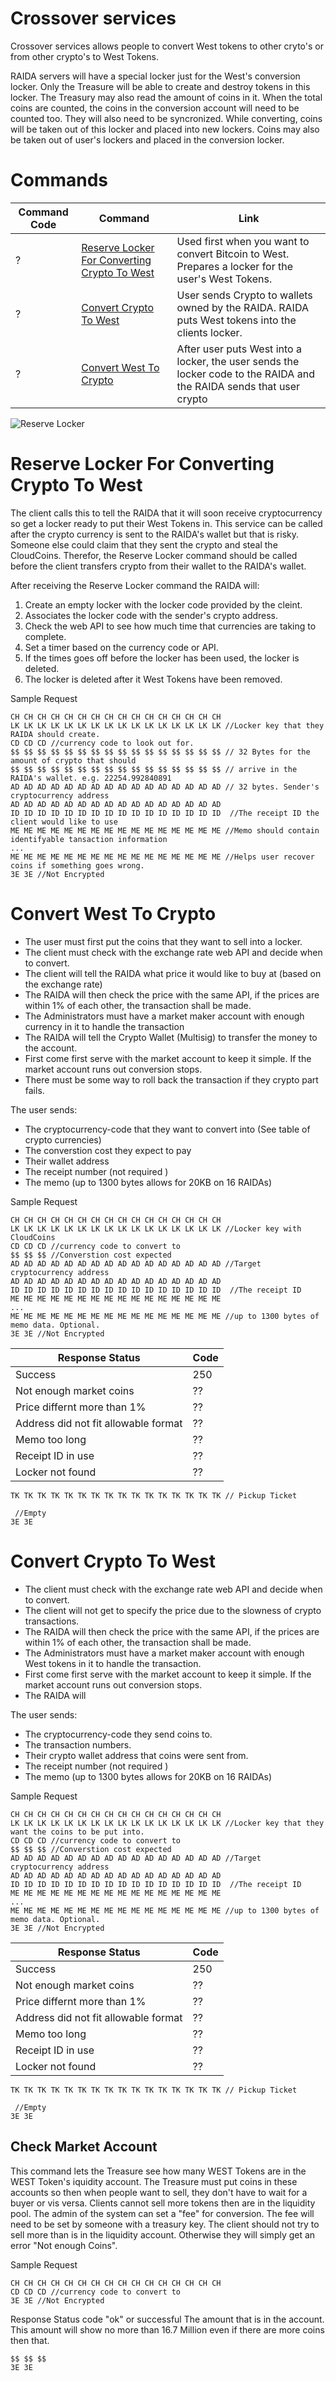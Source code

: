 # Crossover services
Crossover services allows people to convert West tokens to other cryto's or from other crypto's to West Tokens.

RAIDA servers will have a special locker just for the West's conversion locker. Only the Treasure will be able to create and destroy tokens in this locker. The Treasury may also read the amount of coins in it. When the total coins are counted, the coins in the conversion account will need to be counted too. They will also need to be syncronized. While converting, coins will be taken out of this locker and placed into new lockers. Coins may also be taken out of user's lockers and placed in the conversion locker. 

# Commands

Command Code | Command | Link
---|---|---
? | [Reserve Locker For Converting Crypto To West](#reserve-locker-for-converting-crypto-to-west) | Used first when you want to convert Bitcoin to West. Prepares a locker for the user's West Tokens. 
? | [Convert Crypto To West](#convert-crypto-to-west) | User sends Crypto to wallets owned by the RAIDA. RAIDA puts West tokens into the clients locker. 
? | [Convert West To Crypto](#convert-west-to-crypto) | After user puts West into a locker, the user sends the locker code to the RAIDA and the RAIDA sends that user crypto


![Reserve Locker](zips/lockers.png)
# Reserve Locker For Converting Crypto To West
The client calls this to tell the RAIDA that it will soon receive cryptocurrency so get a locker ready to put their West Tokens in. This service can be called after the crypto currency is sent to the RAIDA's wallet but that is risky. Someone else could claim that they sent the crypto and steal the CloudCoins. Therefor, the Reserve Locker command should be called before the client transfers crypto from their wallet to the RAIDA's wallet.

After receiving the Reserve Locker command the RAIDA will:
1. Create an empty locker with the locker code provided by the cleint.
2. Associates the locker code with the sender's crypto address.
3. Check the web API to see how much time that currencies are taking to complete. 
4. Set a timer based on the currency code or API.
5. If the times goes off before the locker has been used, the locker is deleted.
6. The locker is deleted after it West Tokens have been removed.

Sample Request
```
CH CH CH CH CH CH CH CH CH CH CH CH CH CH CH CH
LK LK LK LK LK LK LK LK LK LK LK LK LK LK LK LK //Locker key that they RAIDA should create. 
CD CD CD //currency code to look out for.
$$ $$ $$ $$ $$ $$ $$ $$ $$ $$ $$ $$ $$ $$ $$ $$ // 32 Bytes for the amount of crypto that should
$$ $$ $$ $$ $$ $$ $$ $$ $$ $$ $$ $$ $$ $$ $$ $$ // arrive in the RAIDA's wallet. e.g. 22254.992840891
AD AD AD AD AD AD AD AD AD AD AD AD AD AD AD AD // 32 bytes. Sender's cryptocurrency address
AD AD AD AD AD AD AD AD AD AD AD AD AD AD AD AD
ID ID ID ID ID ID ID ID ID ID ID ID ID ID ID ID  //The receipt ID the client would like to use
ME ME ME ME ME ME ME ME ME ME ME ME ME ME ME ME //Memo should contain identifyable tansaction information 
...
ME ME ME ME ME ME ME ME ME ME ME ME ME ME ME ME //Helps user recover coins if something goes wrong.
3E 3E //Not Encrypted
```

# Convert West To Crypto
* The user must first put the coins that they want to sell into a locker.
* The client must check with the exchange rate web API and decide when to convert. 
* The client will tell the RAIDA what price it would like to buy at (based on the exchange rate)
* The RAIDA will then check the price with the same API, if the prices are within 1% of each other, the transaction shall be made. 
* The Administrators must have a market maker account with enough currency in it to handle the transaction
* The RAIDA will tell the Crypto Wallet (Multisig) to transfer the money to the account.
* First come first serve with the market account to keep it simple. If the market account runs out conversion stops.
* There must be some way to roll back the transaction if they crypto part fails. 

The user sends:
* The cryptocurrency-code that they want to convert into (See table of crypto currencies)
* The converstion cost they expect to pay
* Their wallet address
* The receipt number (not required )
* The memo (up to 1300 bytes allows for 20KB on 16 RAIDAs)

Sample Request
```
CH CH CH CH CH CH CH CH CH CH CH CH CH CH CH CH
LK LK LK LK LK LK LK LK LK LK LK LK LK LK LK LK //Locker key with CloudCoins
CD CD CD //currency code to convert to
$$ $$ $$ //Converstion cost expected
AD AD AD AD AD AD AD AD AD AD AD AD AD AD AD AD //Target cryptocurrency address
AD AD AD AD AD AD AD AD AD AD AD AD AD AD AD AD
ID ID ID ID ID ID ID ID ID ID ID ID ID ID ID ID  //The receipt ID 
ME ME ME ME ME ME ME ME ME ME ME ME ME ME ME ME
...
ME ME ME ME ME ME ME ME ME ME ME ME ME ME ME ME //up to 1300 bytes of memo data. Optional.
3E 3E //Not Encrypted
```


Response Status | Code
---|---
Success | 250
Not enough market coins| ??
Price differnt more than 1% | ??
Address did not fit allowable format | ??
Memo too long | ??
Receipt ID in use| ?? 
Locker not found| ?? 

```
TK TK TK TK TK TK TK TK TK TK TK TK TK TK TK TK // Pickup Ticket

 //Empty 
3E 3E 

```


# Convert Crypto To West
* The client must check with the exchange rate web API and decide when to convert. 
* The client will not get to specify the price due to the slowness of crypto transactions.
* The RAIDA will then check the price with the same API, if the prices are within 1% of each other, the transaction shall be made. 
* The Administrators must have a market maker account with enough West tokens in it to handle the transaction.
* First come first serve with the market account to keep it simple. If the market account runs out conversion stops.
* The RAIDA will 

The user sends:
* The cryptocurrency-code they send coins to. 
* The transaction numbers.
* Their crypto wallet address that coins were sent from.
* The receipt number (not required )
* The memo (up to 1300 bytes allows for 20KB on 16 RAIDAs)

Sample Request
```
CH CH CH CH CH CH CH CH CH CH CH CH CH CH CH CH
LK LK LK LK LK LK LK LK LK LK LK LK LK LK LK LK //Locker key that they want the coins to be put into.
CD CD CD //currency code to convert to
$$ $$ $$ //Converstion cost expected
AD AD AD AD AD AD AD AD AD AD AD AD AD AD AD AD //Target cryptocurrency address
AD AD AD AD AD AD AD AD AD AD AD AD AD AD AD AD
ID ID ID ID ID ID ID ID ID ID ID ID ID ID ID ID  //The receipt ID 
ME ME ME ME ME ME ME ME ME ME ME ME ME ME ME ME
...
ME ME ME ME ME ME ME ME ME ME ME ME ME ME ME ME //up to 1300 bytes of memo data. Optional.
3E 3E //Not Encrypted
```


Response Status | Code
---|---
Success | 250
Not enough market coins| ??
Price differnt more than 1% | ??
Address did not fit allowable format | ??
Memo too long | ??
Receipt ID in use| ?? 
Locker not found| ?? 

```
TK TK TK TK TK TK TK TK TK TK TK TK TK TK TK TK // Pickup Ticket

 //Empty 
3E 3E 

```


## Check Market Account
This command lets the Treasure see how many WEST Tokens are in the WEST Token's iquidity account. The Treasure must put coins in these accounts so then when people want to sell, they don't have to wait for a buyer or vis versa. Clients cannot sell more tokens then are in the liquidity pool. The admin of the system can set a "fee" for conversion. The fee will need to be set by someone with a treasury key. The client should not try to sell more than is in the liquidity account. Otherwise they will simply get an error "Not enough Coins".

Sample Request
```
CH CH CH CH CH CH CH CH CH CH CH CH CH CH CH CH
CD CD CD //currency code to convert to
3E 3E //Not Encrypted
```
Response 
Status code "ok" or successful
The amount that is in the account. This amount will show no more than 16.7 Million even if there are more coins then that.
```
$$ $$ $$ 
3E 3E 
```

